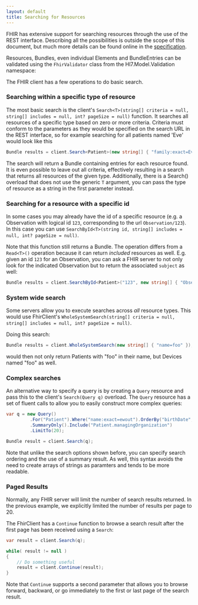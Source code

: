 ```yaml
---
layout: default
title: Searching for Resources
---
```


FHIR has extensive support for searching resources through the use of the REST interface. Describing all the possibilities is outside the scope of this document, but much more details can be found online in the [specification][fhir-search].

Resources, Bundles, even individual Elements and BundleEntries can be validated using the `FhirValidator` class from the Hl7.Model.Validation namespace:

The FHIR client has a few operations to do basic search.

### Searching within a specific type of resource
The most basic search is the client's `Search<T>(string[] criteria = null, string[] includes = null, int? pageSize = null)` function. It searches all resources of a specific type based on zero or more criteria. Criteria must conform to the parameters as they would be specified on the search URL in the REST interface, so for example searching for all patients named 'Eve' would look like this

```csharp
Bundle results = client.Search<Patient>(new string[] { "family:exact=Eve" });
```

The search will return a Bundle containing entries for each resource found. It is even possible to leave out all criteria, effectively resulting in a search that returns all resources of the given type. Additionally, there is a Search() overload that does not use the generic `T` argument, you can pass the type of resource as a string in the first parameter instead. 


### Searching for a resource with a specific id
In some cases you may already have the id of a specific resource (e.g. a Observation with logical id `123`, corresponding to the url `Observation/123`). In this case you can use `SearchById<T>(string id, string[] includes = null, int? pageSize = null)`.

Note that this function still returns a Bundle. The operation differs from a `Read<T>()` operation because it can return *included* resources as well. E.g. given an id `123` for an Observation, you can ask a FHIR server to not only look for the indicated Observation but to return the associated `subject` as well:

```csharp
Bundle results = client.SearchById<Patient>("123", new string[] { "Observation.subject" });

``` 

### System wide search
Some servers allow you to execute searches across *all* resource types. This would use FhirClient's `WholeSystemSearch(string[] criteria = null, string[] includes = null, int? pageSize = null)`.

Doing this search:

```csharp
Bundle results = client.WholeSystemSearch(new string[] { "name=foo" });
```

would then not only return Patients with "foo" in their name, but Devices named "foo" as well.

### Complex searches
An alternative way to specify a query is by creating a `Query` resource and pass this to the client's `Search(Query q)` overload. The `Query` resource has a set of fluent calls to allow you to easily construct more complex queries:

```csharp
var q = new Query()
         .For("Patient").Where("name:exact=ewout").OrderBy("birthDate", SortOrder.Descending)
         .SummaryOnly().Include("Patient.managingOrganization")
         .LimitTo(20);

Bundle result = client.Search(q);
 ```

Note that unlike the search options shown before, you can specify search ordering and the use of a summary result. As well, this syntax avoids the need to create arrays of strings as paramters and tends to be more readable. 

### Paged Results
Normally, any FHIR server will limit the number of search results returned. In the previous example, we explicitly limited the number of results per page to 20.

The FhirClient has a `Continue` function to browse a search result after the first page has been received using a `Search`:

```csharp
var result = client.Search(q);

while( result != null )
{
	// Do something useful
	result = client.Continue(result);
}
```

Note that `Continue` supports a second parameter that allows you to browse forward, backward, or go immediately to the first or last page of the search result.

[fhir-search]: http://www.hl7.org/implement/standards/fhir/search.html
